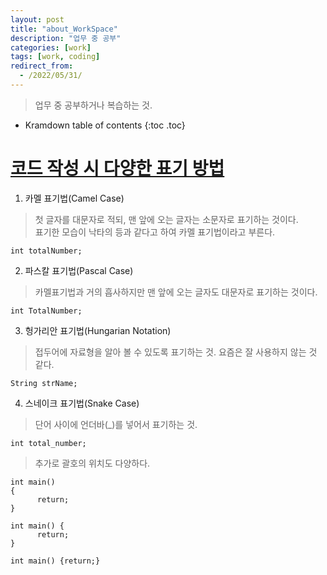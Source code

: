 ```yaml
---
layout: post
title: "about_WorkSpace"
description: "업무 중 공부"
categories: [work]
tags: [work, coding]
redirect_from:
  - /2022/05/31/
---
```


> 업무 중 공부하거나 복습하는 것.

* Kramdown table of contents
{:toc .toc}

# <ins>코드 작성 시 다양한 표기 방법</ins>

1. 카멜 표기법(Camel Case)
> 첫 글자를 대문자로 적되, 맨 앞에 오는 글자는 소문자로 표기하는 것이다.<br>
표기한 모습이 낙타의 등과 같다고 하여 카멜 표기법이라고 부른다.
~~~
int totalNumber;
~~~

2. 파스칼 표기법(Pascal Case)
> 카멜표기법과 거의 흡사하지만 맨 앞에 오는 글자도 대문자로 표기하는 것이다.
~~~
int TotalNumber;
~~~

3. 헝가리안 표기법(Hungarian Notation)
> 접두어에 자료형을 알아 볼 수 있도록 표기하는 것. 요즘은 잘 사용하지 않는 것 같다.
~~~
String strName;
~~~

4. 스네이크 표기법(Snake Case)
> 단어 사이에 언더바(_)를 넣어서 표기하는 것.
~~~
int total_number;
~~~

> 추가로 괄호의 위치도 다양하다.<br>
~~~
int main()
{
      return;
}
~~~
~~~
int main() {
      return;
}
~~~
~~~
int main() {return;}
~~~